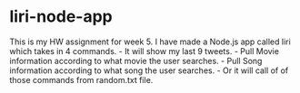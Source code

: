 # liri-node-app
This is my HW assignment for week 5. I have made a Node.js app called liri which takes in 4 commands.
    - It will show my last 9 tweets.
    - Pull Movie information according to what movie the user searches.
    - Pull Song information according to what song the user searches.
    - Or it will call of of those commands from random.txt file. 
